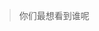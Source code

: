 > 你们最想看到谁呢

<!--
> 先给这个咕咕咕的项目做一个简单的模板吧。以下是模板：

***

### 尊姓大名

<font face="微软雅黑" color=00DD99 size=4>特朗普</font>

### 骚气的人物照片

<img src="biography.assets/Trump.jpg"
      height="250" 
      title="特朗普" 
      alt="特朗普" 
      margin:0/>

### 传奇经历

&emsp;&emsp;特朗普，MAGA！（凑字数凑字数凑字数凑字数凑字数凑字数凑字数凑字数凑字数凑字数凑字数凑字数凑字数）  
或者开头不空两格？  
想要成为人物志小白鼠吗？赶紧报名吧！（手动狗头）

***
-->
